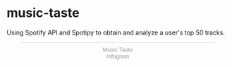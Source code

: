 # music-taste
Using Spotify API and Spotipy to obtain and analyze a user's top 50 tracks.

<div class="infogram-embed" data-id="_/0Y5qf5wSufQylqBRDhJR" data-type="interactive" data-title="Music Taste"></div><script>!function(e,i,n,s){var t="InfogramEmbeds",d=e.getElementsByTagName("script")[0];if(window[t]&&window[t].initialized)window[t].process&&window[t].process();else if(!e.getElementById(n)){var o=e.createElement("script");o.async=1,o.id=n,o.src="https://e.infogram.com/js/dist/embed-loader-min.js",d.parentNode.insertBefore(o,d)}}(document,0,"infogram-async");</script><div style="padding:8px 0;font-family:Arial!important;font-size:13px!important;line-height:15px!important;text-align:center;border-top:1px solid #dadada;margin:0 30px"><a href="https://infogram.com/00be5752-9151-4d8e-8695-8a442803d394" style="color:#989898!important;text-decoration:none!important;" target="_blank">Music Taste</a><br><a href="https://infogram.com" style="color:#989898!important;text-decoration:none!important;" target="_blank" rel="nofollow">Infogram</a></div>
